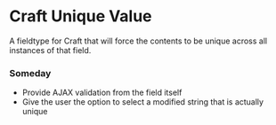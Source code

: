# Craft Unique Value

A fieldtype for Craft that will force the contents to be unique across all instances of that field.


### Someday

- Provide AJAX validation from the field itself
- Give the user the option to select a modified string that is actually unique
